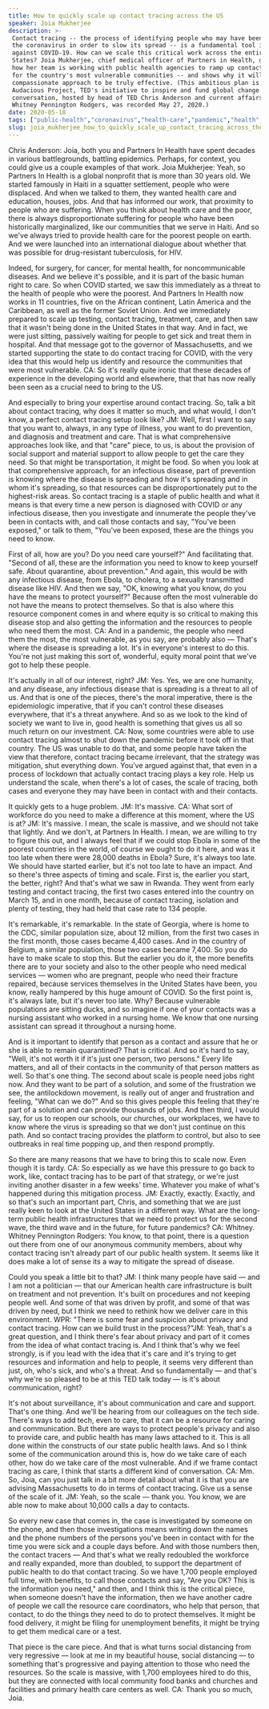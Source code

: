 ```yaml
---
title: How to quickly scale up contact tracing across the US
speaker: Joia Mukherjee
description: >-
 Contact tracing -- the process of identifying people who may have been exposed to
 the coronavirus in order to slow its spread -- is a fundamental tool in the fight
 against COVID-19. How can we scale this critical work across the entire United
 States? Joia Mukherjee, chief medical officer of Partners in Health, discusses
 how her team is working with public health agencies to ramp up contact tracing
 for the country's most vulnerable communities -- and shows why it will take a
 compassionate approach to be truly effective. (This ambitious plan is part of The
 Audacious Project, TED's initiative to inspire and fund global change. The
 conversation, hosted by head of TED Chris Anderson and current affairs curator
 Whitney Pennington Rodgers, was recorded May 27, 2020.)
date: 2020-05-18
tags: ["public-health","coronavirus","health-care","pandemic","health","disease","inequality","community","audacious-project"]
slug: joia_mukherjee_how_to_quickly_scale_up_contact_tracing_across_the_us
---
```


Chris Anderson: Joia, both you and Partners In Health have spent decades in various
battlegrounds, battling epidemics. Perhaps, for context, you could give us a couple
examples of that work. Joia Mukherjee: Yeah, so Partners In Health is a global nonprofit
that is more than 30 years old. We started famously in Haiti in a squatter settlement,
people who were displaced. And when we talked to them, they wanted health care and
education, houses, jobs. And that has informed our work, that proximity to people who are
suffering. When you think about health care and the poor, there is always disproportionate
suffering for people who have been historically marginalized, like our communities that we
serve in Haiti. And so we've always tried to provide health care for the poorest people on
earth. And we were launched into an international dialogue about whether that was possible
for drug-resistant tuberculosis, for HIV.

Indeed, for surgery, for cancer, for mental health, for noncommunicable diseases. And we
believe it's possible, and it is part of the basic human right to care. So when COVID
started, we saw this immediately as a threat to the health of people who were the poorest.
And Partners In Health now works in 11 countries, five on the African continent, Latin
America and the Caribbean, as well as the former Soviet Union. And we immediately prepared
to scale up testing, contact tracing, treatment, care, and then saw that it wasn't being
done in the United States in that way. And in fact, we were just sitting, passively
waiting for people to get sick and treat them in hospital. And that message got to the
governor of Massachusetts, and we started supporting the state to do contact tracing for
COVID, with the very idea that this would help us identify and resource the communities
that were most vulnerable. CA: So it's really quite ironic that these decades of experience
in the developing world and elsewhere, that that has now really been seen as a crucial
need to bring to the US.

And especially to bring your expertise around contact tracing. So, talk a bit about
contact tracing, why does it matter so much, and what would, I don't know, a perfect
contact tracing setup look like? JM: Well, first I want to say that you want to, always, in
any type of illness, you want to do prevention, and diagnosis and treatment and care. That
is what comprehensive approaches look like, and that "care" piece, to us, is about the
provision of social support and material support to allow people to get the care they
need. So that might be transportation, it might be food. So when you look at that
comprehensive approach, for an infectious disease, part of prevention is knowing where the
disease is spreading and how it's spreading and in whom it's spreading, so that resources
can be disproportionately put to the highest-risk areas. So contact tracing is a staple of
public health and what it means is that every time a new person is diagnosed with COVID or
any infectious disease, then you investigate and innumerate the people they've been in
contacts with, and call those contacts and say, "You've been exposed," or talk to them,
"You've been exposed, these are the things you need to know.

First of all, how are you? Do you need care yourself?" And facilitating that. "Second of
all, these are the information you need to know to keep yourself safe. About quarantine,
about prevention." And again, this would be with any infectious disease, from Ebola, to
cholera, to a sexually transmitted disease like HIV. And then we say, "OK, knowing what
you know, do you have the means to protect yourself?" Because often the most vulnerable do
not have the means to protect themselves. So that is also where this resource component
comes in and where equity is so critical to making this disease stop and also getting the
information and the resources to people who need them the most. CA: And in a pandemic, the
people who need them the most, the most vulnerable, as you say, are probably also — That's
where the disease is spreading a lot. It's in everyone's interest to do this. You're not
just making this sort of, wonderful, equity moral point that we've got to help these
people.

It's actually in all of our interest, right? JM: Yes. Yes, we are one humanity, and any
disease, any infectious disease that is spreading is a threat to all of us. And that is
one of the pieces, there's the moral imperative, there is the epidemiologic imperative,
that if you can't control these diseases everywhere, that it's a threat anywhere. And so
as we look to the kind of society we want to live in, good health is something that gives
us all so much return on our investment. CA: Now, some countries were able to use contact
tracing almost to shut down the pandemic before it took off in that country. The US was
unable to do that, and some people have taken the view that therefore, contact tracing
became irrelevant, that the strategy was mitigation, shut everything down. You've argued
against that, that even in a process of lockdown that actually contact tracing plays a key
role. Help us understand the scale, when there's a lot of cases, the scale of tracing,
both cases and everyone they may have been in contact with and their contacts.

It quickly gets to a huge problem. JM: It's massive. CA: What sort of workforce do you need
to make a difference at this moment, where the US is at? JM: It's massive. I mean, the
scale is massive, and we should not take that lightly. And we don't, at Partners In
Health. I mean, we are willing to try to figure this out, and I always feel that if we
could stop Ebola in some of the poorest countries in the world, of course we ought to do
it here, and was it too late when there were 28,000 deaths in Ebola? Sure, it's always too
late. We should have started earlier, but it's not too late to have an impact. And so
there's three aspects of timing and scale. First is, the earlier you start, the better,
right? And that's what we saw in Rwanda. They went from early testing and contact tracing,
the first two cases entered into the country on March 15, and in one month, because of
contact tracing, isolation and plenty of testing, they had held that case rate to 134
people.

It's remarkable, it's remarkable. In the state of Georgia, where is home to the CDC,
similar population size, about 12 million, from the first two cases in the first month,
those cases became 4,400 cases. And in the country of Belgium, a similar population, those
two cases became 7,400. So you do have to make scale to stop this. But the earlier you do
it, the more benefits there are to your society and also to the other people who need
medical services — women who are pregnant, people who need their fracture repaired,
because services themselves in the United States have been, you know, really hampered by
this huge amount of COVID. So the first point is, it's always late, but it's never too
late. Why? Because vulnerable populations are sitting ducks, and so imagine if one of your
contacts was a nursing assistant who worked in a nursing home. We know that one nursing
assistant can spread it throughout a nursing home.

And is it important to identify that person as a contact and assure that he or she is able
to remain quarantined? That is critical. And so it's hard to say, "Well, it's not worth it
if it's just one person, two persons." Every life matters, and all of their contacts in
the community of that person matters as well. So that's one thing. The second about scale
is people need jobs right now. And they want to be part of a solution, and some of the
frustration we see, the antilockdown movement, is really out of anger and frustration and
feeling, "What can we do?" And so this gives people this feeling that they're part of a
solution and can provide thousands of jobs. And then third, I would say, for us to reopen
our schools, our churches, our workplaces, we have to know where the virus is spreading so
that we don't just continue on this path. And so contact tracing provides the platform to
control, but also to see outbreaks in real time popping up, and then respond
promptly.

So there are many reasons that we have to bring this to scale now. Even though it is
tardy. CA: So especially as we have this pressure to go back to work, like, contact tracing
has to be part of that strategy, or we're just inviting another disaster in a few weeks'
time. Whatever you make of what's happened during this mitigation process. JM: Exactly,
exactly. Exactly, and so that's such an important part, Chris, and something that we are
just really keen to look at the United States in a different way. What are the long-term
public health infrastructures that we need to protect us for the second wave, the third
wave and in the future, for future pandemics? CA: Whitney. Whitney Pennington Rodgers: You
know, to that point, there is a question out there from one of our anonymous community
members, about why contact tracing isn't already part of our public health system. It
seems like it does make a lot of sense its a way to mitigate the spread of
disease.

Could you speak a little bit to that? JM: I think many people have said — and I am not a
politician — that our American health care infrastructure is built on treatment and not
prevention. It's built on procedures and not keeping people well. And some of that was
driven by profit, and some of that was driven by need, but I think we need to rethink how
we deliver care in this environment. WPR: "There is some fear and suspicion about privacy
and contact tracing. How can we build trust in the process?"JM: Yeah, that's a great
question, and I think there's fear about privacy and part of it comes from the idea of
what contact tracing is. And I think that's why we feel strongly, is if you lead with the
idea that it's care and it's trying to get resources and information and help to people,
it seems very different than just, oh, who's sick, and who's a threat. And so
fundamentally — and that's why we're so pleased to be at this TED talk today — is it's
about communication, right?

It's not about surveillance, it's about communication and care and support. That's one
thing. And we'll be hearing from our colleagues on the tech side. There's ways to add
tech, even to care, that it can be a resource for caring and communication. But there are
ways to protect people's privacy and also to provide care, and public health has many laws
attached to it. This is all done within the constructs of our state public health laws.
And so I think some of the communication around this is, how do we take care of each
other, how do we take care of the most vulnerable. And if we frame contact tracing as
care, I think that starts a different kind of conversation. CA: Mm. So, Joia, can you just
talk in a bit more detail about what it is that you are advising Massachusetts to do in
terms of contact tracing. Give us a sense of the scale of it. JM: Yeah, so the scale —
thank you. You know, we are able now to make about 10,000 calls a day to
contacts.

So every new case that comes in, the case is investigated by someone on the phone, and
then those investigations means writing down the names and the phone numbers of the
persons you've been in contact with for the time you were sick and a couple days before.
And with those numbers then, the contact tracers — And that's what we really redoubled the
workforce and really expanded, more than doubled, to support the department of public
health to do that contact tracing. So we have 1,700 people employed full time, with
benefits, to call those contacts and say, "Are you OK? This is the information you need,"
and then, and I think this is the critical piece, when someone doesn't have the
information, then we have another cadre of people we call the resource care coordinators,
who help that person, that contact, to do the things they need to do to protect
themselves. It might be food delivery, it might be filing for unemployment benefits, it
might be trying to get them medical care or a test.

That piece is the care piece. And that is what turns social distancing from very
regressive — look at me in my beautiful house, social distancing — to something that's
progressive and paying attention to those who need the resources. So the scale is massive,
with 1,700 employees hired to do this, but they are connected with local community food
banks and churches and facilities and primary health care centers as well. CA: Thank you so
much, Joia.

<!--
ad_duration=3.33
comment_count=6
event="TED2020"
external_duration=0
external_start_time=0
has_talk_citation=0
intro_duration=11.82
is_subtitle_required="False"
is_talk_featured="True"
language="en"
language_swap="False"
native_language="en"
number_of_related_talks=6
number_of_speakers=3
number_of_subtitled_videos=1
number_of_tags=9
number_of_talk_download_languages=1
number_of_talk_more_resources=1
number_of_talk_recommendations=0
number_of_talks_take_actions=0
post_ad_duration=0.83
published_timestamp="2020-06-02 19:49:12"
recording_date="2020-05-18"
speaker_description="Chief Medical Officer, Partners in Health"
speaker_is_published=1
speaker_name="Joia Mukherjee"
talk_name="How to quickly scale up contact tracing across the US"
talks_tags=["public-health","coronavirus","health-care","pandemic","health","disease","inequality","community","audacious-project"]
talks_take_action=[]
url_photo_speaker="https://pe.tedcdn.com/images/ted/da4149c355817e33a6baadce18f5d54907bcc6fa_254x191.jpg"
url_photo_talk="https://s3.amazonaws.com/talkstar-photos/uploads/74e3bfd7-4a5d-4a3c-83c5-69403e61fbfa/JoiaMukherjee_2020S-embed.jpg"
url_webpage="https://www.ted.com/talks/joia_mukherjee_how_to_quickly_scale_up_contact_tracing_across_the_us"
video_type_name="TED Stage Talk"
-->